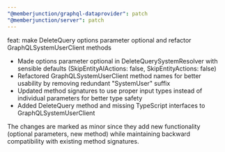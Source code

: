 ```yaml
---
"@memberjunction/graphql-dataprovider": patch
"@memberjunction/server": patch
---
```


feat: make DeleteQuery options parameter optional and refactor
GraphQLSystemUserClient methods

- Made options parameter optional in DeleteQuerySystemResolver with
  sensible defaults (SkipEntityAIActions: false, SkipEntityActions: false)
- Refactored GraphQLSystemUserClient method names for better usability by
  removing redundant "SystemUser" suffix
- Updated method signatures to use proper input types instead of
  individual parameters for better type safety
- Added DeleteQuery method and missing TypeScript interfaces to
  GraphQLSystemUserClient

The changes are marked as minor since they add new functionality
(optional parameters, new method) while maintaining backward
compatibility with existing method signatures.

